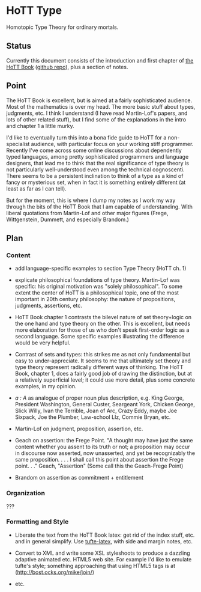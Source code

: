 # HoTT Type

Homotopic Type Theory for ordinary mortals.

## Status

Currently this document consists of the introduction and first chapter
of [the HoTT Book](http://homotopytypetheory.org/book/) ([github
repo](https://github.com/HoTT/book)), plus a section of notes.

## Point

The HoTT Book is excellent, but is aimed at a fairly sophisticated
audience.  Most of the mathematics is over my head.  The more basic
stuff about types, judgments, etc. I think I understand (I have read
Martin-Lof's papers, and lots of other related stuff), but I find some
of the explanations in the intro and chapter 1 a little murky.

I'd like to eventually turn this into a bona fide guide to HoTT for a
non-specialist audience, with particular focus on your working stiff
programmer.  Recently I've come across some online discussions about
dependently typed languages, among pretty sophisticated programmers
and language designers, that lead me to think that the real
significance of type theory is not particularly well-understood even
among the technical cognoscenti.  There seems to be a persistent
inclination to think of a type as a kind of fancy or mysterious set,
when in fact it is something entirely different (at least as far as I
can tell).

But for the moment, this is where I dump my notes as I work my way
through the bits of the HoTT Book that I am capable of understanding.
With liberal quotations from Martin-Lof and other major figures
(Frege, Wittgenstein, Dummett, and especially Brandom.)

## Plan

### Content

* add language-specific examples to section Type Theory (HoTT ch. 1)

* explicate philosophical foundations of type theory.  Martin-Lof was
specific: his original motivation was "solely philosophical".  To some
extent the center of HoTT is a philosophical topic, one of the most
important in 20th century philosophy: the nature of propositions,
judgments, assertions, etc.

* HoTT Book chapter 1 contrasts the bilevel nature of set theory+logic
  on the one hand and type theory on the other.  This is excellent,
  but needs more elaboration for those of us who don't speak
  first-order logic as a second language.  Some specific examples
  illustrating the difference would be very helpful.

* Contrast of sets and types: this strikes me as not only fundamental
  but easy to under-appreciate.  It seems to me that ultimately set
  theory and type theory represent radically different ways of
  thinking.  The HoTT Book, chapter 1, does a fairly good job of
  drawing the distinction, but at a relatively superficial level; it
  could use more detail, plus some concrete examples, in my opinion.

* _a : A_ as analogue of proper noun plus description, e.g. King
  George, President Washington, General Custer, Seargeant York,
  Chicken George, Slick Willy, Ivan the Terrible, Joan of Arc, Crazy
  Eddy, maybe Joe Sixpack, Joe the Plumber, Law-school LIz, Commie Bryan, etc.

* Martin-Lof on judgment, proposition, assertion, etc.

* Geach on assertion: the Frege Point.  "A thought may have just the
same content whether you assent to its truth or not; a proposition may
occur in discourse now asserted, now unasserted, and yet be
recognizably the same proposition. . . . I shall call this point about
assertion the Frege point. . ." Geach, "Assertion" (Some call this the
Geach-Frege Point)

* Brandom on assertion as commitment + entitlement

### Organization

???

### Formatting and Style

* Liberate the text from the HoTT Book latex: get rid of the index
  stuff, etc. and in general simplify.  Use [tufte-latex](https://code.google.com/p/tufte-latex/), with side and
  margin notes, etc.

* Convert to XML and write some XSL styleshoots to produce a dazzling
  adaptive animated etc. HTML5 web site.  For example I'd like to
  emulate tufte's style; something approaching that using HTML5 tags
  is at (http://bost.ocks.org/mike/join/)


* etc.